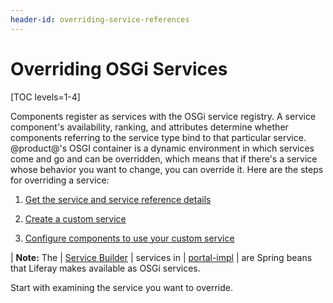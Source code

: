 ```yaml
---
header-id: overriding-service-references
---
```


# Overriding OSGi Services

[TOC levels=1-4]

Components register as services with the OSGi service registry. A service
component's availability, ranking, and attributes determine whether components
referring to the service type bind to that particular service. @product@'s OSGI
container is a dynamic environment in which services come and go and can be
overridden, which means that if there's a service whose behavior you want to
change, you can override it. Here are the steps for overriding a service:

1.  [Get the service and service reference details](/docs/7-1/tutorials/-/knowledge_base/t/examining-an-osgi-service-to-override)

2.  [Create a custom service](/docs/7-1/tutorials/-/knowledge_base/t/creating-a-custom-osgi-service)

3.  [Configure components to use your custom service](/docs/7-1/tutorials/-/knowledge_base/t/reconfiguring-components-to-use-your-service)

| **Note:** The
| [Service Builder](/docs/7-1/tutorials/-/knowledge_base/t/service-builder)
| services in
| [portal-impl](@platform-ref@/7.1-latest/javadocs/portal-impl/)
| are Spring beans that Liferay makes available as OSGi services.

Start with examining the service you want to override. 
